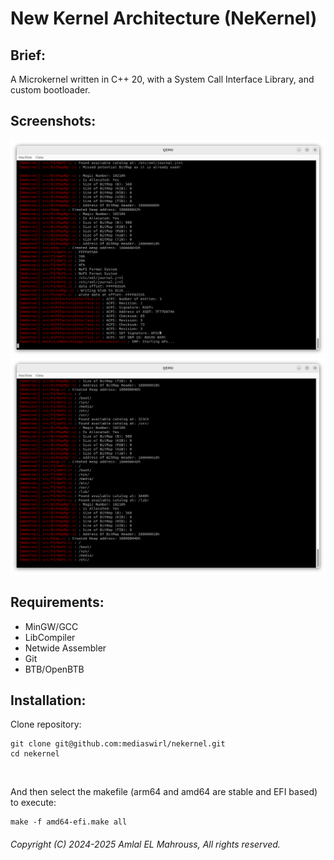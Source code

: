 <!-- Read Me of NeKernel -->

# New Kernel Architecture (NeKernel)

## Brief:

A Microkernel written in C++ 20, with a System Call Interface Library, and custom bootloader.

## Screenshots:

![doc/apic.png](doc/apic.png)
![doc/filesystem.png](doc/filesystem.png)

## Requirements:

- MinGW/GCC
- LibCompiler
- Netwide Assembler
- Git
- BTB/OpenBTB

## Installation:

Clone repository:

```
git clone git@github.com:mediaswirl/nekernel.git
cd nekernel
```

</br>

And then select the makefile (arm64 and amd64 are stable and EFI based) to execute:

```
make -f amd64-efi.make all
```

###### Copyright (C) 2024-2025 Amlal EL Mahrouss, All rights reserved.
